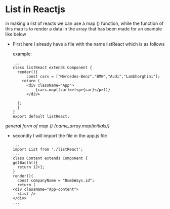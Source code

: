 # List in Reactjs

  in making a list of reacts we can use a map () function, while the function of this map is to render a data in the array that has been made for an example like below

- First here I already have a file with the name listReact which is as follows
 
  example:
  ```
  ...
  class listReact extends Component {
    render(){
        const cars = ["Mercedes-Benz","BMW","Audi","Lambhorghini"];
      return (
        <div className="App">
            {cars.map((car)=>(<p>{car}</p>))}
        </div>
        
    );
    } 
  }
  export default listReact;
  ```
 *general form of map () {name_array.map(initials)}*
 
- secondly I will import the file in the app.js file
  ```
  ...
  import List from './listReact';
  ...
  class Content extends Component {
  getBacth(){
    return 12+1;
  }
  render(){
    const companyName = "DumbWays.id";
    return (
  <div className="App-content">
    <List />
  </div>
  ...

  ```

